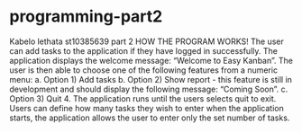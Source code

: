 # programming-part2
Kabelo lethata 
st10385639
part 2 
HOW THE PROGRAM WORKS!
The user can add tasks to the application if they have logged in successfully.
 The application displays the welcome message: “Welcome to Easy Kanban”. 
The user is then able to choose one of the following features from a numeric menu: a. Option 1) Add tasks b. Option 2) Show report - this feature is still in development and should display the following message: “Coming Soon”. c. Option 3) Quit 4.
 The application runs until the users selects quit to exit. Users can define how many tasks they wish to enter when the application starts, the application allows the user to enter only the set number of tasks.
